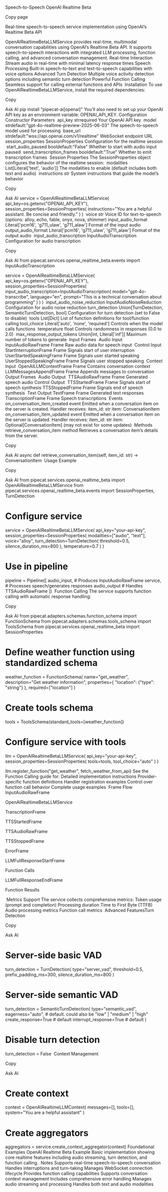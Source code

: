 Speech-to-Speech
OpenAI Realtime Beta

Copy page

Real-time speech-to-speech service implementation using OpenAI’s Realtime Beta API

OpenAIRealtimeBetaLLMService provides real-time, multimodal conversation capabilities using OpenAI’s Realtime Beta API. It supports speech-to-speech interactions with integrated LLM processing, function calling, and advanced conversation management.
Real-time Interaction
Stream audio in real-time with minimal latency response times
Speech Processing
Built-in speech-to-text and text-to-speech capabilities with voice options
Advanced Turn Detection
Multiple voice activity detection options including semantic turn detection
Powerful Function Calling
Seamless support for calling external functions and APIs
​
Installation
To use OpenAIRealtimeBetaLLMService, install the required dependencies:

Copy

Ask AI
pip install "pipecat-ai[openai]"
You’ll also need to set up your OpenAI API key as an environment variable: OPENAI_API_KEY.
​
Configuration
​
Constructor Parameters
​
api_key
strrequired
Your OpenAI API key
​
model
strdefault:"gpt-4o-realtime-preview-2025-06-03"
The speech-to-speech model used for processing
​
base_url
strdefault:"wss://api.openai.com/v1/realtime"
WebSocket endpoint URL
​
session_properties
SessionProperties
Configuration for the realtime session
​
start_audio_paused
booldefault:"False"
Whether to start with audio input paused
​
send_transcription_frames
booldefault:"True"
Whether to emit transcription frames
​
Session Properties
The SessionProperties object configures the behavior of the realtime session:
​
modalities
List[Literal['text', 'audio']]
The modalities to enable (default includes both text and audio)
​
instructions
str
System instructions that guide the model’s behavior

Copy

Ask AI
service = OpenAIRealtimeBetaLLMService(
    api_key=os.getenv("OPENAI_API_KEY"),
    session_properties=SessionProperties(
        instructions="You are a helpful assistant. Be concise and friendly."
    )
)
​
voice
str
Voice ID for text-to-speech (options: alloy, echo, fable, onyx, nova, shimmer)
​
input_audio_format
Literal['pcm16', 'g711_ulaw', 'g711_alaw']
Format of the input audio
​
output_audio_format
Literal['pcm16', 'g711_ulaw', 'g711_alaw']
Format of the output audio
​
input_audio_transcription
InputAudioTranscription
Configuration for audio transcription

Copy

Ask AI
from pipecat.services.openai_realtime_beta.events import InputAudioTranscription

service = OpenAIRealtimeBetaLLMService(
    api_key=os.getenv("OPENAI_API_KEY"),
    session_properties=SessionProperties(
        input_audio_transcription=InputAudioTranscription(
            model="gpt-4o-transcribe",
            language="en",
            prompt="This is a technical conversation about programming"
        )
    )
)
​
input_audio_noise_reduction
InputAudioNoiseReduction
Configuration for audio noise reduction
​
turn_detection
Union[TurnDetection, SemanticTurnDetection, bool]
Configuration for turn detection (set to False to disable)
​
tools
List[Dict]
List of function definitions for tool/function calling
​
tool_choice
Literal['auto', 'none', 'required']
Controls when the model calls functions
​
temperature
float
Controls randomness in responses (0.0 to 2.0)
​
max_response_output_tokens
Union[int, Literal['inf']]
Maximum number of tokens to generate
​
Input Frames
​
Audio Input
​
InputAudioRawFrame
Frame
Raw audio data for speech input
​
Control Input
​
StartInterruptionFrame
Frame
Signals start of user interruption
​
UserStartedSpeakingFrame
Frame
Signals user started speaking
​
UserStoppedSpeakingFrame
Frame
Signals user stopped speaking
​
Context Input
​
OpenAILLMContextFrame
Frame
Contains conversation context
​
LLMMessagesAppendFrame
Frame
Appends messages to conversation
​
Output Frames
​
Audio Output
​
TTSAudioRawFrame
Frame
Generated speech audio
​
Control Output
​
TTSStartedFrame
Frame
Signals start of speech synthesis
​
TTSStoppedFrame
Frame
Signals end of speech synthesis
​
Text Output
​
TextFrame
Frame
Generated text responses
​
TranscriptionFrame
Frame
Speech transcriptions
​
Events
​
on_conversation_item_created
event
Emitted when a conversation item on the server is created. Handler receives:
item_id: str
item: ConversationItem
​
on_conversation_item_updated
event
Emitted when a conversation item on the server is updated. Handler receives:
item_id: str
item: Optional[ConversationItem] (may not exist for some updates)
​
Methods
​
retrieve_conversation_item
method
Retrieves a conversation item’s details from the server.

Copy

Ask AI
async def retrieve_conversation_item(self, item_id: str) -> ConversationItem
​
Usage Example

Copy

Ask AI
from pipecat.services.openai_realtime_beta import OpenAIRealtimeBetaLLMService
from pipecat.services.openai_realtime_beta.events import SessionProperties, TurnDetection

# Configure service
service = OpenAIRealtimeBetaLLMService(
    api_key="your-api-key",
    session_properties=SessionProperties(
        modalities=["audio", "text"],
        voice="alloy",
        turn_detection=TurnDetection(
            threshold=0.5,
            silence_duration_ms=800
        ),
        temperature=0.7
    )
)

# Use in pipeline
pipeline = Pipeline([
    audio_input,       # Produces InputAudioRawFrame
    service,           # Processes speech/generates responses
    audio_output       # Handles TTSAudioRawFrame
])
​
Function Calling
The service supports function calling with automatic response handling:

Copy

Ask AI
from pipecat.adapters.schemas.function_schema import FunctionSchema
from pipecat.adapters.schemas.tools_schema import ToolsSchema
from pipecat.services.openai_realtime_beta import SessionProperties

# Define weather function using standardized schema
weather_function = FunctionSchema(
    name="get_weather",
    description="Get weather information",
    properties={
        "location": {"type": "string"}
    },
    required=["location"]
)

# Create tools schema
tools = ToolsSchema(standard_tools=[weather_function])

# Configure service with tools
llm = OpenAIRealtimeBetaLLMService(
    api_key="your-api-key",
    session_properties=SessionProperties(
        tools=tools,
        tool_choice="auto"
    )
)

llm.register_function("get_weather", fetch_weather_from_api)
See the Function Calling guide for:
Detailed implementation instructions
Provider-specific function definitions
Handler registration examples
Control over function call behavior
Complete usage examples
​
Frame Flow
InputAudioRawFrame

OpenAIRealtimeBetaLLMService

TranscriptionFrame

TTSStartedFrame

TTSAudioRawFrame

TTSStoppedFrame

ErrorFrame

LLMFullResponseStartFrame

Function Calls

LLMFullResponseEndFrame

Function Results

​
Metrics Support
The service collects comprehensive metrics:
Token usage (prompt and completion)
Processing duration
Time to First Byte (TTFB)
Audio processing metrics
Function call metrics
​
Advanced Features
​
Turn Detection

Copy

Ask AI
# Server-side basic VAD
turn_detection = TurnDetection(
    type="server_vad",
    threshold=0.5,
    prefix_padding_ms=300,
    silence_duration_ms=800
)

# Server-side semantic VAD
turn_detection = SemanticTurnDetection(
  type="semantic_vad",
  eagerness="auto", # default. could also be "low" | "medium" | "high"
  create_response=True # default
  interrupt_response=True # default
)

# Disable turn detection
turn_detection = False
​
Context Management

Copy

Ask AI
# Create context
context = OpenAIRealtimeLLMContext(
    messages=[],
    tools=[],
    system="You are a helpful assistant"
)

# Create aggregators
aggregators = service.create_context_aggregator(context)
​
Foundational Examples
OpenAI Realtime Beta Example
Basic implementation showing core realtime features including audio streaming, turn detection, and function calling.
​
Notes
Supports real-time speech-to-speech conversation
Handles interruptions and turn-taking
Manages WebSocket connection lifecycle
Provides function calling capabilities
Supports conversation context management
Includes comprehensive error handling
Manages audio streaming and processing
Handles both text and audio modalities
